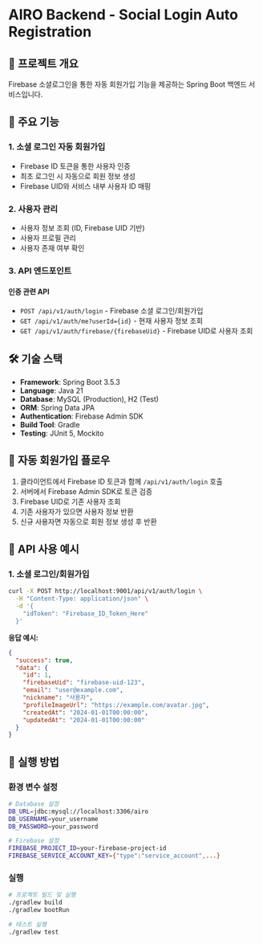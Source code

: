 # AIRO Backend - Social Login Auto Registration

## 📝 프로젝트 개요

Firebase 소셜로그인을 통한 자동 회원가입 기능을 제공하는 Spring Boot 백엔드 서비스입니다.

## 🚀 주요 기능

### 1. 소셜 로그인 자동 회원가입
- Firebase ID 토큰을 통한 사용자 인증
- 최초 로그인 시 자동으로 회원 정보 생성
- Firebase UID와 서비스 내부 사용자 ID 매핑

### 2. 사용자 관리
- 사용자 정보 조회 (ID, Firebase UID 기반)
- 사용자 프로필 관리
- 사용자 존재 여부 확인

### 3. API 엔드포인트

#### 인증 관련 API
- `POST /api/v1/auth/login` - Firebase 소셜 로그인/회원가입
- `GET /api/v1/auth/me?userId={id}` - 현재 사용자 정보 조회
- `GET /api/v1/auth/firebase/{firebaseUid}` - Firebase UID로 사용자 조회

## 🛠️ 기술 스택

- **Framework**: Spring Boot 3.5.3
- **Language**: Java 21
- **Database**: MySQL (Production), H2 (Test)
- **ORM**: Spring Data JPA
- **Authentication**: Firebase Admin SDK
- **Build Tool**: Gradle
- **Testing**: JUnit 5, Mockito

## 🔄 자동 회원가입 플로우

1. 클라이언트에서 Firebase ID 토큰과 함께 `/api/v1/auth/login` 호출
2. 서버에서 Firebase Admin SDK로 토큰 검증
3. Firebase UID로 기존 사용자 조회
4. 기존 사용자가 있으면 사용자 정보 반환
5. 신규 사용자면 자동으로 회원 정보 생성 후 반환

## 📡 API 사용 예시

### 1. 소셜 로그인/회원가입

```bash
curl -X POST http://localhost:9001/api/v1/auth/login \
  -H "Content-Type: application/json" \
  -d '{
    "idToken": "Firebase_ID_Token_Here"
  }'
```

**응답 예시:**
```json
{
  "success": true,
  "data": {
    "id": 1,
    "firebaseUid": "firebase-uid-123",
    "email": "user@example.com",
    "nickname": "사용자",
    "profileImageUrl": "https://example.com/avatar.jpg",
    "createdAt": "2024-01-01T00:00:00",
    "updatedAt": "2024-01-01T00:00:00"
  }
}
```

## 🚀 실행 방법

### 환경 변수 설정

```bash
# Database 설정
DB_URL=jdbc:mysql://localhost:3306/airo
DB_USERNAME=your_username
DB_PASSWORD=your_password

# Firebase 설정
FIREBASE_PROJECT_ID=your-firebase-project-id
FIREBASE_SERVICE_ACCOUNT_KEY={"type":"service_account",...}
```

### 실행

```bash
# 프로젝트 빌드 및 실행
./gradlew build
./gradlew bootRun

# 테스트 실행
./gradlew test
```